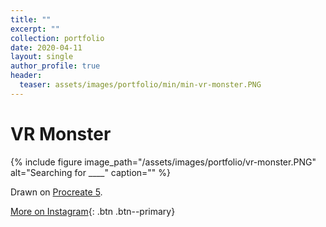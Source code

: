 ```yaml
---
title: ""
excerpt: ""
collection: portfolio
date: 2020-04-11
layout: single
author_profile: true
header:
  teaser: assets/images/portfolio/min/min-vr-monster.PNG
---
```


# VR Monster

{% include figure image_path="/assets/images/portfolio/vr-monster.PNG" alt="Searching for ____" caption="" %}

Drawn on [Procreate 5](https://procreate.art).

[More on Instagram](https://instagram.com/bykfrankc){: .btn .btn--primary}
